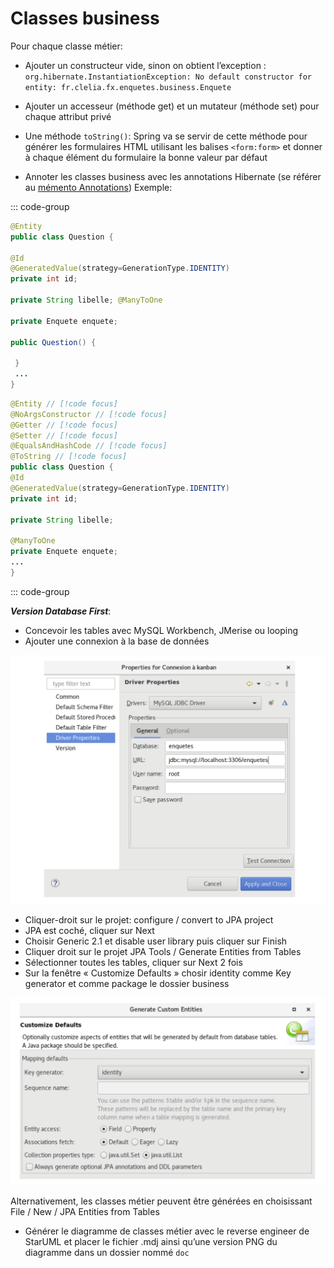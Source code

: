 # Classes business

Pour chaque classe métier:

- Ajouter un constructeur vide, sinon on obtient l’exception :
  `org.hibernate.InstantiationException: No default constructor for entity: fr.clelia.fx.enquetes.business.Enquete`

- Ajouter un accesseur (méthode get) et un mutateur (méthode set) pour chaque attribut privé

- Une méthode `toString()`: Spring va se servir de cette méthode pour générer les formulaires HTML utilisant les balises `<form:form>` et donner à chaque élément du formulaire la bonne valeur par défaut

- Annoter les classes business avec les annotations Hibernate (se référer au [mémento Annotations](/annotations/introduction.md)) Exemple:

::: code-group

```java [sans-lombok]
@Entity
public class Question {

@Id
@GeneratedValue(strategy=GenerationType.IDENTITY)
private int id;

private String libelle; @ManyToOne

private Enquete enquete;

public Question() {

 }
 ...
}
```

```java [lombok]
@Entity // [!code focus]
@NoArgsConstructor // [!code focus]
@Getter // [!code focus]
@Setter // [!code focus]
@EqualsAndHashCode // [!code focus]
@ToString // [!code focus]
public class Question {
@Id
@GeneratedValue(strategy=GenerationType.IDENTITY)
private int id;

private String libelle;

@ManyToOne
private Enquete enquete;
...
}

```

::: code-group

_**Version Database First**_:

- Concevoir les tables avec MySQL Workbench, JMerise ou looping
- Ajouter une connexion à la base de données

![database first](../assets/databasefirst.png)

- Cliquer-droit sur le projet: configure / convert to JPA project
- JPA est coché, cliquer sur Next
- Choisir Generic 2.1 et disable user library puis cliquer sur Finish
- Cliquer droit sur le projet JPA Tools / Generate Entities from Tables
- Sélectionner toutes les tables, cliquer sur Next 2 fois
- Sur la fenêtre « Customize Defaults » chosir identity comme Key generator et comme package le dossier business

![database first2](../assets/databasefirst2.png)

Alternativement, les classes métier peuvent être générées en choisissant File / New / JPA Entities from Tables

- Générer le diagramme de classes métier avec le reverse engineer de StarUML et placer le fichier .mdj ainsi qu’une version PNG du diagramme dans un dossier nommé `doc`
